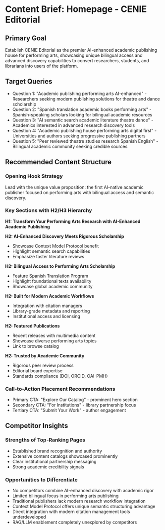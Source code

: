 # Content Brief: Homepage - CENIE Editorial

## Primary Goal

Establish CENIE Editorial as the premier AI-enhanced academic publishing house for performing arts, showcasing unique bilingual access and advanced discovery capabilities to convert researchers, students, and librarians into users of the platform.

## Target Queries

- Question 1: "Academic publishing performing arts AI-enhanced" - Researchers seeking modern publishing solutions for theatre and dance scholarship
- Question 2: "Spanish translation academic books performing arts" - Spanish-speaking scholars looking for bilingual academic resources
- Question 3: "AI semantic search academic literature theatre dance" - Academics interested in advanced research discovery tools
- Question 4: "Academic publishing house performing arts digital first" - Universities and authors seeking progressive publishing partners
- Question 5: "Peer reviewed theatre studies research Spanish English" - Bilingual academic community seeking credible sources

## Recommended Content Structure

### Opening Hook Strategy

Lead with the unique value proposition: the first AI-native academic publisher focused on performing arts with bilingual access and semantic discovery.

### Key Sections with H2/H3 Hierarchy

**H1: Transform Your Performing Arts Research with AI-Enhanced Academic Publishing**

**H2: AI-Enhanced Discovery Meets Rigorous Scholarship**

- Showcase Context Model Protocol benefit
- Highlight semantic search capabilities
- Emphasize faster literature reviews

**H2: Bilingual Access to Performing Arts Scholarship**

- Feature Spanish Translation Program
- Highlight foundational texts availability
- Showcase global academic community

**H2: Built for Modern Academic Workflows**

- Integration with citation managers
- Library-grade metadata and reporting
- Institutional access and licensing

**H2: Featured Publications**

- Recent releases with multimedia content
- Showcase diverse performing arts topics
- Link to browse catalog

**H2: Trusted by Academic Community**

- Rigorous peer review process
- Editorial board expertise
- Standards compliance (DOI, ORCID, OAI-PMH)

### Call-to-Action Placement Recommendations

- Primary CTA: "Explore Our Catalog" - prominent hero section
- Secondary CTA: "For Institutions" - library partnership focus
- Tertiary CTA: "Submit Your Work" - author engagement

## Competitor Insights

### Strengths of Top-Ranking Pages

- Established brand recognition and authority
- Extensive content catalogs showcased prominently
- Clear institutional partnership messaging
- Strong academic credibility signals

### Opportunities to Differentiate

- No competitors combine AI-enhanced discovery with academic rigor
- Limited bilingual focus in performing arts publishing
- Traditional publishers lack modern research workflow integration
- Context Model Protocol offers unique semantic structuring advantage
- Direct integration with modern citation management tools underdeveloped
- RAG/LLM enablement completely unexplored by competitors
